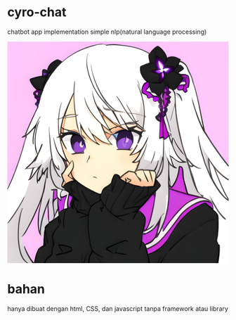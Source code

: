 # cyro-chat
chatbot app implementation simple nlp(natural language processing)

![profile](https://github.com/tzgar/cyro-chat/blob/master/pp.jpeg)
# bahan
hanya dibuat dengan html, CSS, dan javascript tanpa framework atau library

